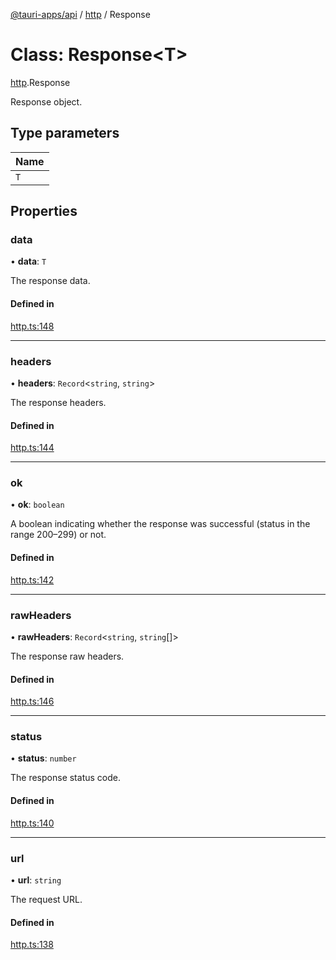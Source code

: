 [@tauri-apps/api](../index.md) / [http](../modules/http.md) / Response

# Class: Response<T\>

[http](../modules/http.md).Response

Response object.

## Type parameters

| Name |
| :------ |
| `T` |

## Properties

### data

• **data**: `T`

The response data.

#### Defined in

[http.ts:148](https://github.com/tauri-apps/tauri/blob/72b78f39/tooling/api/src/http.ts#L148)

___

### headers

• **headers**: `Record`<`string`, `string`\>

The response headers.

#### Defined in

[http.ts:144](https://github.com/tauri-apps/tauri/blob/72b78f39/tooling/api/src/http.ts#L144)

___

### ok

• **ok**: `boolean`

A boolean indicating whether the response was successful (status in the range 200–299) or not.

#### Defined in

[http.ts:142](https://github.com/tauri-apps/tauri/blob/72b78f39/tooling/api/src/http.ts#L142)

___

### rawHeaders

• **rawHeaders**: `Record`<`string`, `string`[]\>

The response raw headers.

#### Defined in

[http.ts:146](https://github.com/tauri-apps/tauri/blob/72b78f39/tooling/api/src/http.ts#L146)

___

### status

• **status**: `number`

The response status code.

#### Defined in

[http.ts:140](https://github.com/tauri-apps/tauri/blob/72b78f39/tooling/api/src/http.ts#L140)

___

### url

• **url**: `string`

The request URL.

#### Defined in

[http.ts:138](https://github.com/tauri-apps/tauri/blob/72b78f39/tooling/api/src/http.ts#L138)
